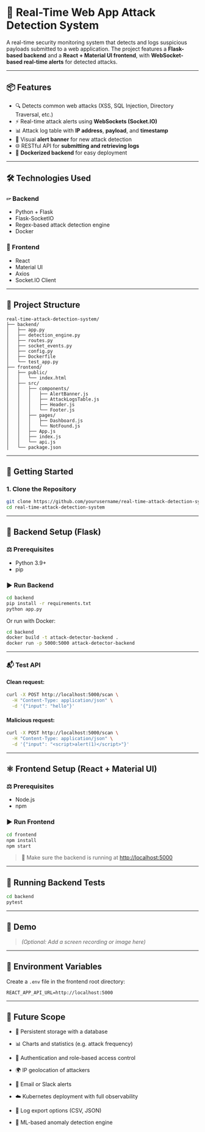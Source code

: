 # 🚨 Real-Time Web App Attack Detection System

A real-time security monitoring system that detects and logs suspicious payloads submitted to a web application. The project features a **Flask-based backend** and a **React + Material UI frontend**, with **WebSocket-based real-time alerts** for detected attacks.

---

## 📦 Features

* 🔍 Detects common web attacks (XSS, SQL Injection, Directory Traversal, etc.)
* ⚡ Real-time attack alerts using **WebSockets (Socket.IO)**
* 📊 Attack log table with **IP address**, **payload**, and **timestamp**
* 🚨 Visual **alert banner** for new attack detection
* 🌐 RESTful API for **submitting and retrieving logs**
* 🐳 **Dockerized backend** for easy deployment

---

## 🛠️ Technologies Used

### 🖙 Backend

* Python + Flask
* Flask-SocketIO
* Regex-based attack detection engine
* Docker

### 🔼 Frontend

* React
* Material UI
* Axios
* Socket.IO Client

---

## 📁 Project Structure

```
real-time-attack-detection-system/
├── backend/
│   ├── app.py
│   ├── detection_engine.py
│   ├── routes.py
│   ├── socket_events.py
│   ├── config.py
│   ├── Dockerfile
│   └── test_app.py
├── frontend/
│   ├── public/
│   │   └── index.html
│   ├── src/
│   │   ├── components/
│   │   │   ├── AlertBanner.js
│   │   │   ├── AttackLogsTable.js
│   │   │   ├── Header.js
│   │   │   └── Footer.js
│   │   ├── pages/
│   │   │   ├── Dashboard.js
│   │   │   └── NotFound.js
│   │   ├── App.js
│   │   ├── index.js
│   │   └── api.js
│   └── package.json
```

---

## 🚀 Getting Started

### 1. Clone the Repository

```bash
git clone https://github.com/yourusername/real-time-attack-detection-system.git
cd real-time-attack-detection-system
```

---

## 🐍 Backend Setup (Flask)

### ⚖️ Prerequisites

* Python 3.9+
* pip

### ▶️ Run Backend

```bash
cd backend
pip install -r requirements.txt
python app.py
```

Or run with Docker:

```bash
cd backend
docker build -t attack-detector-backend .
docker run -p 5000:5000 attack-detector-backend
```

---

### 📬 Test API

#### Clean request:

```bash
curl -X POST http://localhost:5000/scan \
  -H "Content-Type: application/json" \
  -d '{"input": "hello"}'
```

#### Malicious request:

```bash
curl -X POST http://localhost:5000/scan \
  -H "Content-Type: application/json" \
  -d '{"input": "<script>alert(1)</script>"}'
```

---

## ⚛️ Frontend Setup (React + Material UI)

### ⚖️ Prerequisites

* Node.js
* npm

### ▶️ Run Frontend

```bash
cd frontend
npm install
npm start
```

> 🔗 Make sure the backend is running at [http://localhost:5000](http://localhost:5000)

---

## 🔬 Running Backend Tests

```bash
cd backend
pytest
```

---

## 📸 Demo

> *(Optional: Add a screen recording or image here)*

---

## 📌 Environment Variables

Create a `.env` file in the frontend root directory:

```
REACT_APP_API_URL=http://localhost:5000
```

---

## 🔮 Future Scope
* 💾 Persistent storage with a database

* 📊 Charts and statistics (e.g. attack frequency)

* 🔐 Authentication and role-based access control

* 🌍 IP geolocation of attackers

* 📧 Email or Slack alerts

* ☁️ Kubernetes deployment with full observability

* 🔁 Log export options (CSV, JSON)

* 🧠 ML-based anomaly detection engine
